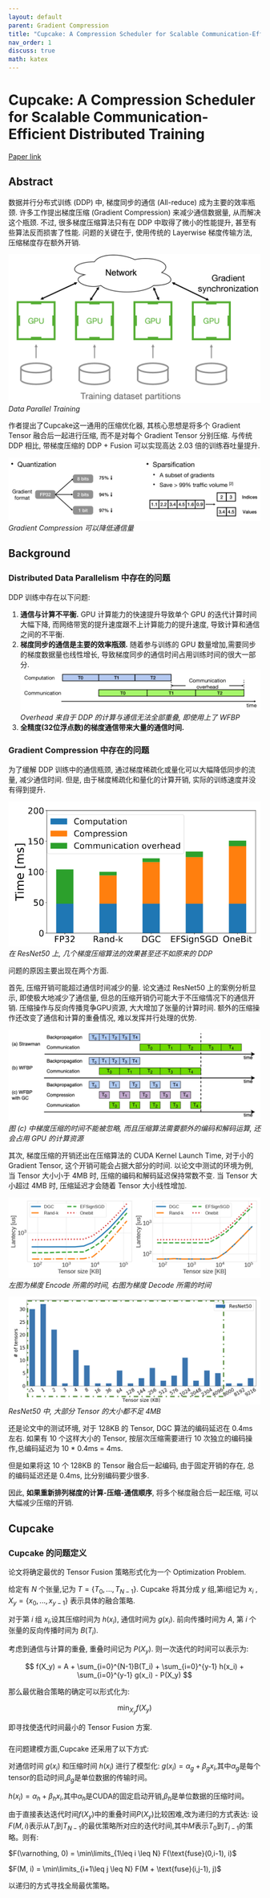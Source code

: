 ```yaml
---
layout: default
parent: Gradient Compression 
title: "Cupcake: A Compression Scheduler for Scalable Communication-Efficient Distributed Training"
nav_order: 1
discuss: true
math: katex
---
```


# Cupcake: A Compression Scheduler for Scalable Communication-Efficient Distributed Training
[Paper link](https://proceedings.mlsys.org/paper_files/paper/2023/hash/f67b34cb0f0d24b6226178aa6a649cc4-Abstract-mlsys2023.html)

## Abstract

数据并行分布式训练 (DDP) 中, 梯度同步的通信 (All-reduce) 成为主要的效率瓶颈. 许多工作提出梯度压缩 (Gradient Compression) 来减少通信数据量, 从而解决这个瓶颈. 不过, 很多梯度压缩算法只有在 DDP 中取得了微小的性能提升, 甚至有些算法反而损害了性能. 问题的关键在于, 使用传统的 Layerwise 梯度传输方法, 压缩梯度存在额外开销. 

![Alt text](image-1.png)
*Data Parallel Training*

作者提出了Cupcake这一通用的压缩优化器, 其核心思想是将多个 Gradient Tensor 融合后一起进行压缩, 而不是对每个 Gradient Tensor 分别压缩. 与传统 DDP 相比, 带梯度压缩的 DDP + Fusion 可以实现高达 2.03 倍的训练吞吐量提升.

![Alt text](image-5.png)
*Gradient Compression 可以降低通信量*

## Background
### Distributed Data Parallelism 中存在的问题

DDP 训练中存在以下问题:
1. **通信与计算不平衡.** GPU 计算能力的快速提升导致单个 GPU 的迭代计算时间大幅下降, 而网络带宽的提升速度跟不上计算能力的提升速度, 导致计算和通信之间的不平衡.
2. **梯度同步的通信是主要的效率瓶颈.** 随着参与训练的 GPU 数量增加,需要同步的梯度数据量也线性增长, 导致梯度同步的通信时间占用训练时间的很大一部分.
![Alt text](image-2.png)
*Overhead 来自于 DDP 的计算与通信无法全部重叠, 即使用上了 WFBP*
3. **全精度(32位浮点数)的梯度通信带来大量的通信时间.**

### Gradient Compression 中存在的问题

为了缓解 DDP 训练中的通信瓶颈, 通过梯度稀疏化或量化可以大幅降低同步的流量, 减少通信时间. 但是, 由于梯度稀疏化和量化的计算开销, 实际的训练速度并没有得到提升.

![Alt text](image-3.png)
*在 ResNet50 上, 几个梯度压缩算法的效果甚至还不如原来的 DDP*

问题的原因主要出现在两个方面.

首先, 压缩开销可能超过通信时间减少的量. 论文通过 ResNet50 上的案例分析显示, 即使极大地减少了通信量, 但总的压缩开销仍可能大于不压缩情况下的通信开销. 压缩操作与反向传播竞争GPU资源, 大大增加了张量的计算时间. 额外的压缩操作还改变了通信和计算的重叠情况, 难以发挥并行处理的优势.

![Alt text](image.png)
*图 (c) 中梯度压缩的时间不能被忽略, 而且压缩算法需要额外的编码和解码运算, 还会占用 GPU 的计算资源*

其次, 梯度压缩的开销还出在压缩算法的 CUDA Kernel Launch Time, 对于小的 Gradient Tensor, 这个开销可能会占据大部分的时间. 以论文中测试的环境为例, 当 Tensor 大小小于 4MB 时, 压缩的编码和解码延迟保持常数不变. 当 Tensor 大小超过 4MB 时, 压缩延迟才会随着 Tensor 大小线性增加.

![Alt text](image-4.png)
*左图为梯度 Encode 所需的时间, 右图为梯度 Decode 所需的时间*

![Alt text](image-6.png)
*ResNet50 中, 大部分 Tensor 的大小都不足 4MB*

还是论文中的测试环境, 对于 128KB 的 Tensor, DGC 算法的编码延迟在 0.4ms 左右. 如果有 10 个这样大小的 Tensor, 按层次压缩需要进行 10 次独立的编码操作,总编码延迟为 10 * 0.4ms = 4ms.

但是如果将这 10 个 128KB 的 Tensor 融合后一起编码, 由于固定开销的存在, 总的编码延迟还是 0.4ms, 比分别编码要少很多.

因此, **如果重新排列梯度的计算-压缩-通信顺序**, 将多个梯度融合后一起压缩, 可以大幅减少压缩的开销.

## Cupcake
### Cupcake 的问题定义

论文将确定最优的 Tensor Fusion 策略形式化为一个 Optimization Problem. 

给定有 $N$ 个张量,记为 $T = \{T_0, ..., T_{N-1}\}$. Cupcake 将其分成 $y$ 组,第i组记为 $x_i$ , $X_y = \{x_0, ..., x_{y-1}\}$ 表示具体的融合策略.

对于第 $i$ 组 $x_i$,设其压缩时间为 $h(x_i)$, 通信时间为 $g(x_i)$. 前向传播时间为 $A$, 第 $i$ 个张量的反向传播时间为 $B(T_i)$.

考虑到通信与计算的重叠, 重叠时间记为 $P(X_y)$. 则一次迭代的时间可以表示为:

$$
f(X_y) = A + \sum_{i=0}^{N-1}B(T_i) + \sum_{i=0}^{y-1} h(x_i) + \sum_{i=0}^{y-1} g(x_i) - P(X_y)
$$

那么最优融合策略的确定可以形式化为:

$$
\min_{X_y} f(X_y)
$$

即寻找使迭代时间最小的 Tensor Fusion 方案.

### 
在问题建模方面,Cupcake 还采用了以下方式:

对通信时间 $g(x_i)$ 和压缩时间 $h(x_i)$ 进行了模型化:
$g(x_i) = \alpha_g + \beta_g x_i$,其中$\alpha_g$是每个tensor的启动时间,$\beta_g$是单位数据的传输时间。

$h(x_i) = \alpha_h + \beta_h x_i$,其中$\alpha_h$是CUDA的固定启动开销,$\beta_h$是单位数据的压缩时间。

由于直接表达迭代时间$f(X_y)$中的重叠时间$P(X_y)$比较困难,改为递归的方式表达:
设$F(M, i)$表示从$T_i$到$T_{N-1}$的最优策略所对应的迭代时间,其中$M$表示$T_0$到$T_{i-1}$的策略。则有:

$F(\varnothing, 0) = \min\limits_{1\leq i \leq N} F(\text{fuse}(0,i-1), i)$

$F(M, i) = \min\limits_{i+1\leq j \leq N} F(M + \text{fuse}(i,j-1), j)$

以递归的方式寻找全局最优策略。

